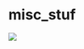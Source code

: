 # misc_stuf
<a href="https://asciinema.org/a/UoMFAlwxJd1ybhTAEGRrmKAUQ" target="_blank"><img src="https://asciinema.org/a/UoMFAlwxJd1ybhTAEGRrmKAUQ.png" /></a>

